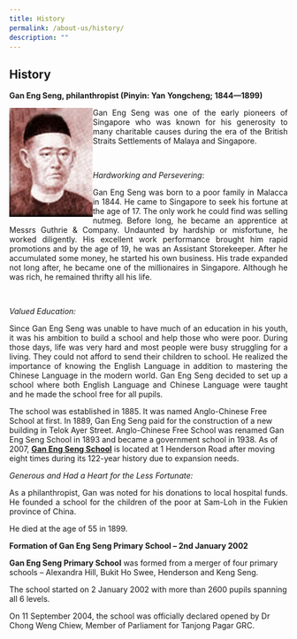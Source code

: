 ```yaml
---
title: History
permalink: /about-us/history/
description: ""
---
```

## History

**Gan Eng Seng, philanthropist (Pinyin: Yan Yongcheng; 1844—1899)**

<img src="/images/history.jpg" style="width:30%" align=left>
<p align="justify">Gan Eng Seng was one of the early pioneers of Singapore who was known for his generosity to many charitable causes during the era of the British Straits Settlements of Malaya and Singapore.</p><br>
	
*Hardworking and Persevering*:<br>
	
<p align="justify">Gan Eng Seng was born to a poor family in Malacca in 1844. He came to Singapore to seek his fortune at the age of 17. The only work he could find was selling nutmeg. Before long, he became an apprentice at Messrs Guthrie & Company. Undaunted by hardship or misfortune, he worked diligently. His excellent work performance brought him rapid promotions and by the age of 19, he was an Assistant Storekeeper. After he accumulated some money, he started his own business. His trade expanded not long after, he became one of the millionaires in Singapore. Although he was rich, he remained thrifty all his life.</p><br>

_Valued Education:_  <br>
  
<p align="justify">Since Gan Eng Seng was unable to have much of an education in his youth, it was his ambition to build a school and help those who were poor. During those days, life was very hard and most people were busy struggling for a living. They could not afford to send their children to school. He realized the importance of knowing the English Language in addition to mastering the Chinese Language in the modern world. Gan Eng Seng decided to set up a school where both English Language and Chinese Language were taught and he made the school free for all pupils.  <br>
  
The school was established in 1885. It was named Anglo-Chinese Free School at first. In 1889, Gan Eng Seng paid for the construction of a new building in Telok Ayer Street. Anglo-Chinese Free School was renamed Gan Eng Seng School in 1893 and became a government school in 1938. As of 2007, [**Gan Eng Seng School**](https://ganengsengsch.moe.edu.sg/) is located at 1 Henderson Road after moving eight times during its 122-year history due to expansion needs.<br>
  
_Generous and Had a Heart for the Less Fortunate:_  <br>
  
<p align="justify">As a philanthropist, Gan was noted for his donations to local hospital funds. He founded a school for the children of the poor at Sam-Loh in the Fukien province of China.  <br>

He died at the age of 55 in 1899.<br>

**Formation of Gan Eng Seng Primary School – 2nd January 2002**  <br>
  
**Gan Eng Seng Primary School** was formed from a merger of four primary schools – Alexandra Hill, Bukit Ho Swee, Henderson and Keng Seng.  <br>
  
The school started on 2 January 2002 with more than 2600 pupils spanning all 6 levels.<br>
  
On 11 September 2004, the school was officially declared opened by Dr Chong Weng Chiew, Member of Parliament for Tanjong Pagar GRC.